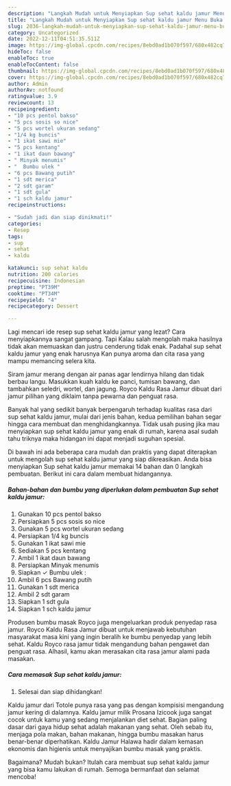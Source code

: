 ```yaml
---
description: "Langkah Mudah untuk Menyiapkan Sup sehat kaldu jamur Menu Buka Puas"
title: "Langkah Mudah untuk Menyiapkan Sup sehat kaldu jamur Menu Buka Puas"
slug: 2036-langkah-mudah-untuk-menyiapkan-sup-sehat-kaldu-jamur-menu-buka-puas
category: Uncategorized
date: 2022-12-11T04:51:35.511Z
image: https://img-global.cpcdn.com/recipes/8ebd0ad1b070f597/680x482cq70/sup-sehat-kaldu-jamur-foto-resep-utama.jpg
hideToc: false
enableToc: true
enableTocContent: false
thumbnail: https://img-global.cpcdn.com/recipes/8ebd0ad1b070f597/680x482cq70/sup-sehat-kaldu-jamur-foto-resep-utama.jpg
cover: https://img-global.cpcdn.com/recipes/8ebd0ad1b070f597/680x482cq70/sup-sehat-kaldu-jamur-foto-resep-utama.jpg
author: Admin
authorAv: notfound
ratingvalue: 3.9
reviewcount: 13
recipeingredient:
- "10 pcs pentol bakso"
- "5 pcs sosis so nice"
- "5 pcs wortel ukuran sedang"
- "1/4 kg buncis"
- "1 ikat sawi mie"
- "5 pcs kentang"
- "1 ikat daun bawang"
- " Minyak menumis"
- "  Bumbu ulek "
- "6 pcs Bawang putih"
- "1 sdt merica"
- "2 sdt garam"
- "1 sdt gula"
- "1 sch kaldu jamur"
recipeinstructions:

- "Sudah jadi dan siap dinikmati!"
categories:
- Resep
tags:
- sup
- sehat
- kaldu

katakunci: sup sehat kaldu 
nutrition: 200 calories
recipecuisine: Indonesian
preptime: "PT39M"
cooktime: "PT34M"
recipeyield: "4"
recipecategory: Dessert

---
```



Lagi mencari ide resep sup sehat kaldu jamur yang lezat? Cara menyiapkannya sangat gampang. Tapi Kalau salah mengolah maka hasilnya tidak akan memuaskan dan justru cenderung tidak enak. Padahal sup sehat kaldu jamur yang enak harusnya Kan punya aroma dan cita rasa yang mampu memancing selera kita.


Siram jamur merang dengan air panas agar lendirnya hilang dan tidak berbau langu. Masukkan kuah kaldu ke panci, tumisan bawang, dan tambahkan seledri, wortel, dan jagung. Royco Kaldu Rasa Jamur dibuat dari jamur pilihan yang diklaim tanpa pewarna dan penguat rasa.

Banyak hal yang sedikit banyak berpengaruh terhadap kualitas rasa dari sup sehat kaldu jamur, mulai dari jenis bahan, kedua pemilihan bahan segar hingga cara membuat dan menghidangkannya. Tidak usah pusing jika mau menyiapkan sup sehat kaldu jamur yang enak di rumah, karena asal sudah tahu triknya maka hidangan ini dapat menjadi suguhan spesial.


Di bawah ini ada beberapa cara mudah dan praktis yang dapat diterapkan untuk mengolah sup sehat kaldu jamur yang siap dikreasikan. Anda bisa menyiapkan Sup sehat kaldu jamur memakai 14 bahan dan 0 langkah pembuatan. Berikut ini cara dalam membuat hidangannya.

<!--inarticleads1-->

##### Bahan-bahan dan bumbu yang diperlukan dalam pembuatan Sup sehat kaldu jamur:

1. Gunakan 10 pcs pentol bakso
1. Persiapkan 5 pcs sosis so nice
1. Gunakan 5 pcs wortel ukuran sedang
1. Persiapkan 1/4 kg buncis
1. Gunakan 1 ikat sawi mie
1. Sediakan 5 pcs kentang
1. Ambil 1 ikat daun bawang
1. Persiapkan  Minyak menumis
1. Siapkan  ✓ Bumbu ulek :
1. Ambil 6 pcs Bawang putih
1. Gunakan 1 sdt merica
1. Ambil 2 sdt garam
1. Siapkan 1 sdt gula
1. Siapkan 1 sch kaldu jamur


Produsen bumbu masak Royco juga mengeluarkan produk penyedap rasa jamur. Royco Kaldu Rasa Jamur dibuat untuk menjawab kebutuhan masyarakat masa kini yang ingin beralih ke bumbu penyedap yang lebih sehat. Kaldu Royco rasa jamur tidak mengandung bahan pengawet dan penguat rasa. Alhasil, kamu akan merasakan cita rasa jamur alami pada masakan. 

<!--inarticleads2-->

##### Cara memasak Sup sehat kaldu jamur:


1. Selesai dan siap dihidangkan!

Kaldu jamur dari Totole punya rasa yang pas dengan kompisisi mengandung jamur kering di dalamnya. Kaldu jamur milik Prosana Izicook juga sangat cocok untuk kamu yang sedang menjalankan diet sehat. Bagian paling dasar dari gaya hidup sehat adalah makanan yang sehat. Oleh sebab itu, menjaga pola makan, bahan makanan, hingga bumbu masakan harus benar-benar diperhatikan. Kaldu Jamur Halawa hadir dalam kemasan ekonomis dan higienis untuk menyajikan bumbu masak yang praktis. 

Bagaimana? Mudah bukan? Itulah cara membuat sup sehat kaldu jamur yang bisa kamu lakukan di rumah. Semoga bermanfaat dan selamat mencoba!

